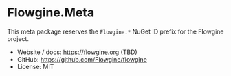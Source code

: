 # Flowgine.Meta

This meta package reserves the `Flowgine.*` NuGet ID prefix for the Flowgine project.

- Website / docs: https://flowgine.org (TBD)
- GitHub: https://github.com/Flowgine/flowgine
- License: MIT